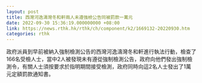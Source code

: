 ```yaml
---
layout: post
title: 西灣河逸濤灣冬和軒兩人未遵強檢公告同被罰款一萬元
date: 2022-09-30 15:36:19.000000000 +08:00
link: https://news.rthk.hk/rthk/ch/component/k2/1669132-20220930.htm
categories: rthk
---
```


政府派員到早前被納入強制檢測公告的西灣河逸濤灣冬和軒進行執法行動，檢查了166名受檢人士，當中2人被發現未有遵從強制檢測公告，政府向他們發出強制檢測令，有關人士須按要求於指明期間接受檢測，政府同時向這2名人士發出了1萬元定額罰款通知書。
